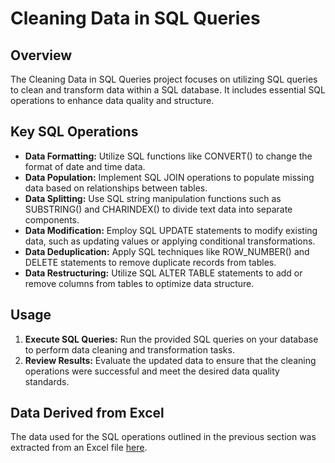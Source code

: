 # Cleaning Data in SQL Queries

## Overview

The Cleaning Data in SQL Queries project focuses on utilizing SQL queries to clean and transform data within a SQL database. It includes essential SQL operations to enhance data quality and structure.

## Key SQL Operations

- **Data Formatting:** Utilize SQL functions like CONVERT() to change the format of date and time data.
- **Data Population:** Implement SQL JOIN operations to populate missing data based on relationships between tables.
- **Data Splitting:** Use SQL string manipulation functions such as SUBSTRING() and CHARINDEX() to divide text data into separate components.
- **Data Modification:** Employ SQL UPDATE statements to modify existing data, such as updating values or applying conditional transformations.
- **Data Deduplication:** Apply SQL techniques like ROW_NUMBER() and DELETE statements to remove duplicate records from tables.
- **Data Restructuring:** Utilize SQL ALTER TABLE statements to add or remove columns from tables to optimize data structure.

## Usage

1. **Execute SQL Queries:** Run the provided SQL queries on your database to perform data cleaning and transformation tasks.
2. **Review Results:** Evaluate the updated data to ensure that the cleaning operations were successful and meet the desired data quality standards.


## Data Derived from Excel

The data used for the SQL operations outlined in the previous section was extracted from an Excel file [here](https://raw.githubusercontent.com/AlexTheAnalyst/PortfolioProjects/main/Nashville%20Housing%20Data%20for%20Data%20Cleaning.xlsx).

